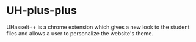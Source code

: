 # UH-plus-plus
UHasselt++ is a chrome extension which gives a new look to the student files and allows a user to personalize the website's theme.
